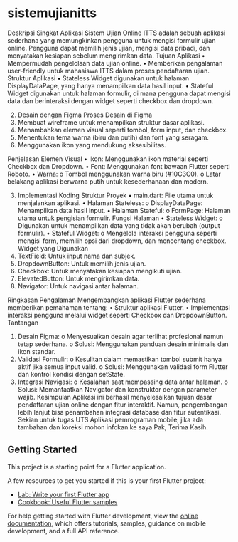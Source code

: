 # sistemujianitts

Deskripsi Singkat
Aplikasi Sistem Ujian Online ITTS adalah sebuah aplikasi sederhana yang memungkinkan pengguna untuk mengisi formulir ujian online. Pengguna dapat memilih jenis ujian, mengisi data pribadi, dan menyatakan kesiapan sebelum mengirimkan data.
Tujuan Aplikasi
•	Mempermudah pengelolaan data ujian online.
•	Memberikan pengalaman user-friendly untuk mahasiswa ITTS dalam proses pendaftaran ujian.
Struktur Aplikasi
•	Stateless Widget digunakan untuk halaman DisplayDataPage, yang hanya menampilkan data hasil input.
•	Stateful Widget digunakan untuk halaman formulir, di mana pengguna dapat mengisi data dan berinteraksi dengan widget seperti checkbox dan dropdown.

2. Desain dengan Figma
Proses Desain di Figma
1.	Membuat wireframe untuk menampilkan struktur dasar aplikasi.
2.	Menambahkan elemen visual seperti tombol, form input, dan checkbox.
3.	Menentukan tema warna (biru dan putih) dan font yang seragam.
4.	Menggunakan ikon yang mendukung aksesibilitas.

Penjelasan Elemen Visual
•	Ikon: Menggunakan ikon material seperti Checkbox dan Dropdown.
•	Font: Menggunakan font bawaan Flutter seperti Roboto.
•	Warna: 
o	Tombol menggunakan warna biru (#10C3C0).
o	Latar belakang aplikasi berwarna putih untuk kesederhanaan dan modern.

3. Implementasi Koding
Struktur Proyek
•	main.dart: File utama untuk menjalankan aplikasi.
•	Halaman Stateless: 
o	DisplayDataPage: Menampilkan data hasil input.
•	Halaman Stateful: 
o	FormPage: Halaman utama untuk pengisian formulir.
Fungsi Halaman
•	Stateless Widget: 
o	Digunakan untuk menampilkan data yang tidak akan berubah (output formulir).
•	Stateful Widget: 
o	Mengelola interaksi pengguna seperti mengisi form, memilih opsi dari dropdown, dan mencentang checkbox.
Widget yang Digunakan
1.	TextField: Untuk input nama dan subjek.
2.	DropdownButton: Untuk memilih jenis ujian.
3.	Checkbox: Untuk menyatakan kesiapan mengikuti ujian.
4.	ElevatedButton: Untuk mengirimkan data.
5.	Navigator: Untuk navigasi antar halaman.

Ringkasan Pengalaman
Mengembangkan aplikasi Flutter sederhana memberikan pemahaman tentang:
•	Struktur aplikasi Flutter.
•	Implementasi interaksi pengguna melalui widget seperti Checkbox dan DropdownButton.
Tantangan
1.	Desain Figma:
o	Menyesuaikan desain agar terlihat profesional namun tetap sederhana.
o	Solusi: Menggunakan panduan desain minimalis dan ikon standar.
2.	Validasi Formulir:
o	Kesulitan dalam memastikan tombol submit hanya aktif jika semua input valid.
o	Solusi: Menggunakan validasi form Flutter dan kontrol kondisi dengan setState.
3.	Integrasi Navigasi:
o	Kesalahan saat mempassing data antar halaman.
o	Solusi: Memanfaatkan Navigator dan konstruktor dengan parameter wajib.
Kesimpulan
Aplikasi ini berhasil menyelesaikan tujuan dasar pendaftaran ujian online dengan fitur interaktif. Namun, pengembangan lebih lanjut bisa penambahan integrasi database dan fitur autentikasi.
Sekian untuk tugas UTS Aplikasi pemrograman mobile, jika ada tambahan dan koreksi mohon infokan ke saya Pak,
Terima Kasih.



## Getting Started

This project is a starting point for a Flutter application.

A few resources to get you started if this is your first Flutter project:

- [Lab: Write your first Flutter app](https://docs.flutter.dev/get-started/codelab)
- [Cookbook: Useful Flutter samples](https://docs.flutter.dev/cookbook)

For help getting started with Flutter development, view the
[online documentation](https://docs.flutter.dev/), which offers tutorials,
samples, guidance on mobile development, and a full API reference.
